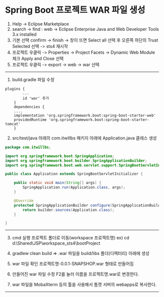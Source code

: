 # Spring Boot 프로젝트 WAR 파일 생성
1. Help -> Eclipse Marketplace
2. search -> find : web -> Eclipse Enterprise Java and Web Developer Tools 3.x installed
3. 기본 선택 confirm -> finish -> 창이 뜨면 Select all 선택 후 오른쪽 하단의 Trust Selected 선택 -> sts4 재시작
4. 프로젝트 우클릭 -> Properties -> Project Facets -> Dynamic Web Module 체크 Apply and Close 선택
5. 프로젝트 우클릭 -> export -> web -> war 선택
---

1. build.gradle 파일 수정
```
plugins {
		...
		id 'war' 추가
	}
	dependencies {
	....
	implementation 'org.springframework.boot:spring-boot-starter-web'
	providedRuntime 'org.springframework.boot:spring-boot-starter-tomcat'
	}
```
	
2. src/test/java 아래의 com.itwillbs 패키지 아래에 Application.java 클래스 생성
``` java
package com.itwillbs;

import org.springframework.boot.SpringApplication;
import org.springframework.boot.builder.SpringApplicationBuilder;
import org.springframework.boot.web.servlet.support.SpringBootServletInitializer;

public class Application extends SpringBootServletInitializer {

	public static void main(String[] args) {
		SpringApplication.run(Application.class, args);
	}

	@Override
	protected SpringApplicationBuilder configure(SpringApplicationBuilder builder) {
		return builder.sources(Application.class);
	}

}
```
---
3. cmd 실행
프로젝트 폴더로 이동(workspace 프로젝트명)
ex) cd d:\Shared\JSP\workspace_sts4\bootProject

4. gradlew clean build
=> .war 파일을 build/libs 폴더(디렉터리) 아래에 생성

5. war 파일 확인
프로젝트명-0.0.1-SNAPSHOP.war 형태로 만들어짐

6. 만들어진 war 파일 수정
F2를 눌러 이름을 프로젝트명.war로 변경한다.

7. war 파일을 MobaXterm 등의 툴을 사용해서 톰캣 서버의 webapps로 복사한다.
---